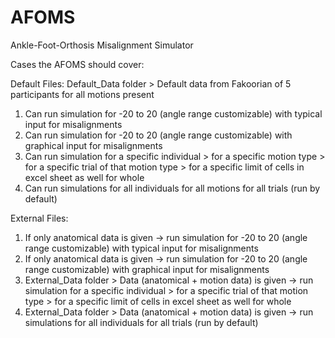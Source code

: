 # AFOMS
Ankle-Foot-Orthosis Misalignment Simulator

Cases the AFOMS should cover:

Default Files: Default_Data folder > Default data from Fakoorian of 5 participants for all motions present
  1. Can run simulation for -20 to 20 (angle range customizable) with typical input for misalignments
  2. Can run simulation for -20 to 20 (angle range customizable) with graphical input for misalignments
  3. Can run simulation for a specific individual > for a specific motion type > for a specific trial of that motion type > for a specific limit of cells in excel sheet as well for whole
  4. Can run simulations for all individuals for all motions for all trials (run by default)

External Files:
  1. If only anatomical data is given -> run simulation for -20 to 20 (angle range customizable) with typical input for misalignments
  2. If only anatomical data is given -> run simulation for -20 to 20 (angle range customizable) with graphical input for misalignments
  3. External_Data folder > Data (anatomical + motion data) is given -> run simulation for a specific individual > for a specific trial of that motion type > for a specific limit of cells in excel sheet as well for whole
  4. External_Data folder > Data (anatomical + motion data) is given -> run simulations for all individuals for all trials (run by default)

